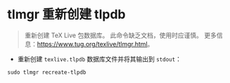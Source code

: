 # tlmgr 重新创建 tlpdb

> 重新创建 TeX Live 包数据库。
> 此命令缺乏文档，使用时应谨慎。
> 更多信息：<https://www.tug.org/texlive/tlmgr.html>。

- 重新创建 `texlive.tlpdb` 数据库文件并将其输出到 `stdout`：

`sudo tlmgr recreate-tlpdb`